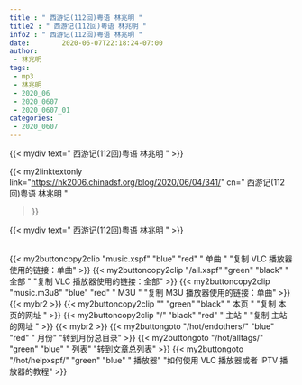 ```yaml
---
title : " 西游记(112回)粤语 林兆明 "
title2 : " 西游记(112回)粤语 林兆明 "
info2 : " 西游记(112回)粤语 林兆明 "
date:        2020-06-07T22:18:24-07:00
author:
 - 林兆明
tags:
 - mp3
 - 林兆明
 - 2020_06
 - 2020_0607
 - 2020_0607_01
categories:
 - 2020_0607
---
```


{{< mydiv text=" 西游记(112回)粤语 林兆明 " >}}
<br>


{{< my2linktextonly 
link="https://hk2006.chinadsf.org/blog/2020/06/04/341/" 
cn=" 西游记(112回)粤语 林兆明 "
>}}

{{< mydiv text=" 西游记(112回)粤语 林兆明 " >}}

<br>
{{< my2buttoncopy2clip "music.xspf"        "blue"   "red"    " 单曲 "  "复制 VLC 播放器使用的链接：单曲" >}} {{< my2buttoncopy2clip "/all.xspf"         "green"  "black"  " 全部 "  "复制 VLC 播放器使用的链接：全部" >}} {{< my2buttoncopy2clip "music.m3u8"        "blue"   "red"    " M3U  "    "复制 M3U 播放器使用的链接：单曲" >}} {{< mybr2 >}} {{< my2buttoncopy2clip ""                  "green"  "black"  " 本页 "    "复制 本页的网址 " >}} {{< my2buttoncopy2clip "/"                 "black"  "red"    " 主站 "    "复制 主站的网址 " >}} {{< mybr2 >}} {{< my2buttongoto      "/hot/endothers/"   "blue"   "red"    " 月份"   "转到月份总目录" >}} {{< my2buttongoto      "/hot/alltags/"     "green"  "blue"   " 列表"   "转到文章总列表" >}} {{< my2buttongoto      "/hot/helpxspf/"    "green"  "blue"   " 播放器" "如何使用 VLC 播放器或者 IPTV 播放器的教程" >}} 
